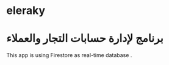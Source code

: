 # eleraky

# برنامج لإدارة حسابات التجار والعملاء 

This app is using Firestore as real-time database .

